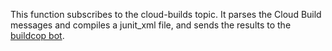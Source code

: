 This function subscribes to the cloud-builds topic.  It parses the Cloud Build messages and compiles a junit_xml file, and sends the results to the [buildcop bot](https://github.com/googleapis/repo-automation-bots/tree/master/packages/buildcop).
